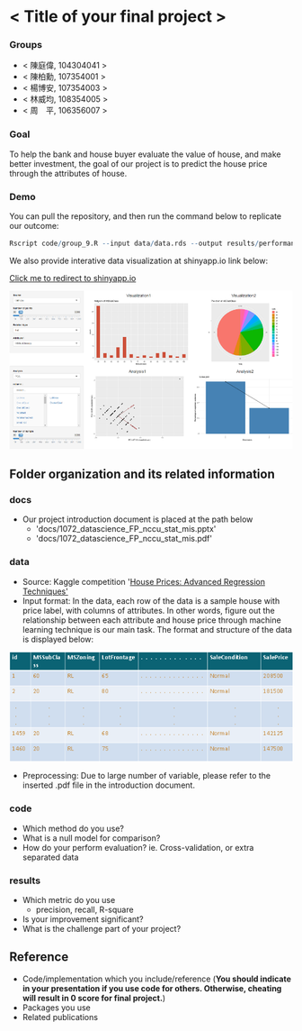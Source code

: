 # < Title of your final project >

### Groups
* < 陳庭偉, 104304041 >
* < 陳柏勳, 107354001 >
* < 楊博安, 107354003 >
* < 林威均, 108354005 >
* < 周　平, 106356007 >

### Goal

To help the bank and house buyer evaluate the value of house, and make better investment, the goal of our project is to predict the house price through the attributes of house.

### Demo

You can pull the repository, and then run the command below to replicate our outcome:

```R
Rscript code/group_9.R --input data/data.rds --output results/performance.tsv
```
We also provide interative data visualization at shinyapp.io link below:

<a href = "https://pingchou.shinyapps.io/shiny/?fbclid=IwAR3Wi6-ZC2quD7R2bB7YCFNt86d1CN2pPJOdhkEFNL7eJw3pfR-XQD1AB8o">Click me to redirect to shinyapp.io</a>

![](./img/shinyapp.png)

## Folder organization and its related information

### docs

* Our project introduction document is placed at the path below
  * 'docs/1072_datascience_FP_nccu_stat_mis.pptx'
  * 'docs/1072_datascience_FP_nccu_stat_mis.pdf'

### data

* Source: Kaggle competition '<a href = "House Prices: Advanced Regression Techniques">House Prices: Advanced Regression Techniques'</a>
* Input format: In the data, each row of the data is a sample house with price label, with columns of attributes. In other words, figure out the relationship between each attribute and house price through machine learning technique is our main task. The format and structure of the data is displayed below:

![](./img/data_format.png)

* Preprocessing: Due to large number of variable, please refer to the inserted .pdf file in the introduction document.

### code

* Which method do you use?
* What is a null model for comparison?
* How do your perform evaluation? ie. Cross-validation, or extra separated data

### results

* Which metric do you use 
  * precision, recall, R-square
* Is your improvement significant?
* What is the challenge part of your project?

## Reference
* Code/implementation which you include/reference (__You should indicate in your presentation if you use code for others. Otherwise, cheating will result in 0 score for final project.__)
* Packages you use
* Related publications


